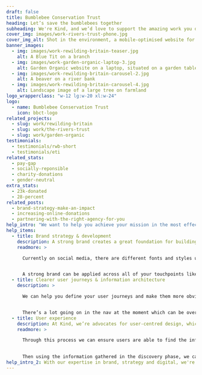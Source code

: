 ```yaml
---
draft: false
title: Bumblebee Conservation Trust
heading: Let’s save the bumblebees together
subheading: We're Kind, and we’d love to support the amazing work you do to protect bumblebees. Your mission to increase the number and distribution of bumblebees aligns perfectly with the kind of brands we love to support. We’d love to work together and use our expertise to support your mission, help grow awareness and get people supporting the Bumblebee Conservation Trust.
cover_img: images/work-rivers-trust-phone.jpg
cover_img_alt: Shot in the environment, a mobile-optimised website for The Rivers Trust website
banner_images:
  - img: images/work-rewilding-britain-teaser.jpg
    alt: A Blue Tit on a branch
  - img: images/work-garden-organic-laptop-3.jpg
    alt: Garden Organic website on a laptop, situated on a garden table.
  - img: images/work-rewilding-britain-carousel-2.jpg
    alt: A beaver on a river bank
  - img: images/work-rewilding-britain-carousel-4.jpg
    alt: Landscape image of a large tree on farmland
logo_wrapperclass: "w-12 lg:w-20 xl:w-24"
logo:
  - name: Bumblebee Conservation Trust
    icon: bbct-logo
related_projects:
  - slug: work/rewilding-britain
  - slug: work/the-rivers-trust
  - slug: work/garden-organic
testimonials:
  - testimonials/rwb-short
  - testimonials/eti
related_stats:
  - pay-gap
  - socially-reponsible
  - charity-donations
  - gender-neutral
extra_stats:
  - 23k-donated
  - 28-percent
related_posts:
  - brand-strategy-make-an-impact
  - increasing-online-donations
  - partnering-with-the-right-agency-for-you
help_intro: "We want to help you achieve your mission in the most effective way possible, so you can keep doing the important work you’re doing and save the bumblebees. Here’s how we can support the Bumblebee Conservation Trust."
help_items:
  - title: Brand strategy & development
    description: A strong brand creates a great foundation for building awareness, helping you stand out and getting people involved in supporting your charity. This will increase brand recognition and encourage people who come across the brand to engage more and want to find out more, leading them along the journey to find out more. We can really build on your existing tone of voice to make the brand more engaging.
    readmore: >

      Currently on social media, there are different fonts and styles used on different posts which creates a level of inconsistency and disconnect.


      A strong brand can be applied across all of your touchpoints like your website, social media, downloads (e.g. activity packs) and engaging graphics to share in multiple places (e.g. stats, fun facts etc).
  - title: Clearer user journeys & information architecture
    description: >

      We can help you define your user journeys and make them more obvious for users landing on your website. When it’s clear where a user should go next on every page, this can help you build awareness of your charity and also guide people to support by joining or donating.


      There’s a lot going on in the nav at the moment which can be overwhelming - we can help you to simplify and improve IA to make these user journeys much clearer and send users/potential supporters in the right direction.
  - title: User experience
    description: At Kind, we’re advocates for user-centred design, which means understanding user needs and creating a website that meets these needs as well as your organisation’s goals. Through a discovery phase, we can research and explore your organisation’s goals & objectives and the needs of your users, to ensure a deep understanding and inform the website wireframe and design process, which we will test with users for best results.
    readmore: >

      Through this process we can ensure users are able to find the information they’re looking for and make it easier for them to support you.

      
      Then using the information gathered in the discovery phase, we can design a visually engaging, accessible and functional website using your brand.
help_intro_2: With our expertise in brand, strategy and digital, we're confident we can help you build awareness and support in conserving bumblebees and their habitat. Together, we can collaborate to create a more impactful and engaging brand and online presence for the Bumblebee Conservation Trust. Let's work together to ensure that bumblebees not only survive but thrive.
---
```

